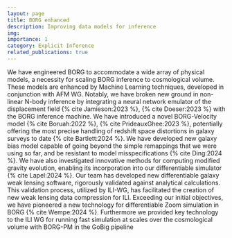 ```yaml
---
layout: page
title: BORG enhanced
description: Improving data models for inference
img:
importance: 1
category: Explicit Inference
related_publications: true
---
```


We have engineered BORG to accommodate a wide array of physical models, a necessity for scaling BORG inference to cosmological volume. These models are enhanced by Machine Learning techniques, developed in conjunction with AFM WG. Notably, we have broken new ground in non-linear N-body inference by integrating a neural network emulator of the displacement field {% cite Jamieson:2023 %}, {% cite Doeser:2023 %} with the BORG inference machine. We have introduced a novel BORG-Velocity model {% cite Boruah:2022 %}, {% cite PrideauxGhee:2023 %}, potentially offering the most precise handling of redshift space distortions in galaxy surveys to date {% cite Bartlett:2024 %}. We have developed new galaxy bias model capable of going beyond the simple remappings that we were using so far, and be resistant to model misspecifications {% cite Ding:2024 %}. We have also investigated innovative methods for computing modified gravity evolution, enabling its incorporation into our differentiable simulator {% cite Lapel:2024 %}. Our team has developed new differentiable galaxy weak lensing software, rigorously validated against analytical calculations. This validation process, utilized by ILI-WG, has facilitated the creation of new weak lensing data compression for ILI. Exceeding our initial objectives, we have pioneered a new technology for differentiable Zoom simulation in BORG {% cite Wempe:2024 %}. Furthermore we provided key technology to the ILI WG for running fast simulation at scales over the cosmological volume with BORG-PM in the GoBig pipeline

